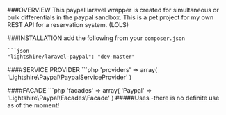 ###OVERVIEW
This paypal laravel wrapper is created for simultaneous or bulk differentials in the paypal sandbox. This is a pet project for my own REST API for a reservation system. (LOLS)

###INSTALLATION
add the following from your `composer.json`

	```json
	"lightshire/laravel-paypal": "dev-master"

####SERVICE PROVIDER
	```php
	'providers'	=> array(
			'Lightshire\Paypal\PaypalServiceProvider'
		)

####FACADE
	```php
	'facades' 	=> array(
			'Paypal' 		  => 'Lightshire\Paypal\Facades\Facade'
		)
#####Uses
	-there is no definite use as of the moment!
